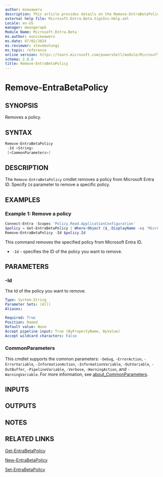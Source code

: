 ```yaml
---
author: msewaweru
description: This article provides details on the Remove-EntraBetaPolicy command.
external help file: Microsoft.Entra.Beta.SignIns-Help.xml
Locale: en-US
manager: mwongerapk
Module Name: Microsoft.Entra.Beta
ms.author: eunicewaweru
ms.date: 07/02/2024
ms.reviewer: stevemutungi
ms.topic: reference
online version: https://learn.microsoft.com/powershell/module/Microsoft.Entra.Beta/Remove-EntraBetaPolicy
schema: 2.0.0
title: Remove-EntraBetaPolicy
---
```


# Remove-EntraBetaPolicy

## SYNOPSIS

Removes a policy.

## SYNTAX

```powershell
Remove-EntraBetaPolicy
 -Id <String>
 [<CommonParameters>]
```

## DESCRIPTION

The `Remove-EntraBetaPolicy` cmdlet removes a policy from Microsoft Entra ID. Specify `Id` parameter to remove a specific policy.

## EXAMPLES

### Example 1: Remove a policy

```powershell
Connect-Entra -Scopes 'Policy.Read.ApplicationConfiguration'
$policy = Get-EntraBetaPolicy | Where-Object {$_.DisplayName -eq 'Microsoft User Default Recommended Policy'}
Remove-EntraBetaPolicy -Id $policy.Id
```

This command removes the specified policy from Microsoft Entra ID.

- `-Id` - specifies the ID of the policy you want to remove.

## PARAMETERS

### -Id

The Id of the policy you want to remove.

```yaml
Type: System.String
Parameter Sets: (All)
Aliases:

Required: True
Position: Named
Default value: None
Accept pipeline input: True (ByPropertyName, ByValue)
Accept wildcard characters: False
```

### CommonParameters

This cmdlet supports the common parameters: `-Debug`, `-ErrorAction`, `-ErrorVariable`, `-InformationAction`, `-InformationVariable`, `-OutVariable`, `-OutBuffer`, `-PipelineVariable`, `-Verbose`, `-WarningAction`, and `-WarningVariable`. For more information, see [about_CommonParameters](https://go.microsoft.com/fwlink/?LinkID=113216).

## INPUTS

## OUTPUTS

## NOTES

## RELATED LINKS

[Get-EntraBetaPolicy](Get-EntraBetaPolicy.md)

[New-EntraBetaPolicy](New-EntraBetaPolicy.md)

[Set-EntraBetaPolicy](Set-EntraBetaPolicy.md)

